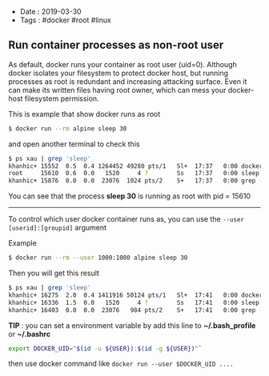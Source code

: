 - Date : 2019-03-30
- Tags : #docker #root #linux

## Run container processes as non-root user

As default, docker runs your container as root user (uid=0). Although docker isolates your filesystem to protect docker host, but running processes as root is redundant and increasing attacking surface. Even it can make its written files having root owner, which can mess your docker-host filesystem permission.

This is example that show docker runs as root

```bash
$ docker run --rm alpine sleep 30
```

and open another terminal to check this

```bash
$ ps xau | grep 'sleep'
khanhic+ 15552  0.5  0.4 1264452 49280 pts/1   Sl+  17:37   0:00 docker run --rm alpine:3.9 sleep 30
root     15610  0.6  0.0   1520     4 ?        Ss   17:37   0:00 sleep 30
khanhic+ 15876  0.0  0.0  23076  1024 pts/2    S+   17:37   0:00 grep --color=auto sleep
```

You can see that the process **sleep 30** is running as root with pid = 15610

----

To control which user docker container runs as, you can use the `--user [userid]:[groupid]` argument

Example

```bash
$ docker run --rm --user 1000:1000 alpine sleep 30
```

Then you will get this result

```bash
$ ps xau | grep 'sleep'
khanhic+ 16275  2.0  0.4 1411916 50124 pts/1   Sl+  17:41   0:00 docker run --rm --user 1000:1000 alpine:3.9 sleep 30
khanhic+ 16336  1.5  0.0   1520     4 ?        Ss   17:41   0:00 sleep 30
khanhic+ 16403  0.0  0.0  23076   984 pts/2    S+   17:41   0:00 grep --color=auto sleep
```

**TIP** : you can set a environment variable by add this line to **~/.bash_profile** or **~/.bashrc**

```bash
export DOCKER_UID="$(id -u ${USER}):$(id -g ${USER})"`
```

then use docker command like `docker run --user $DOCKER_UID ....`

